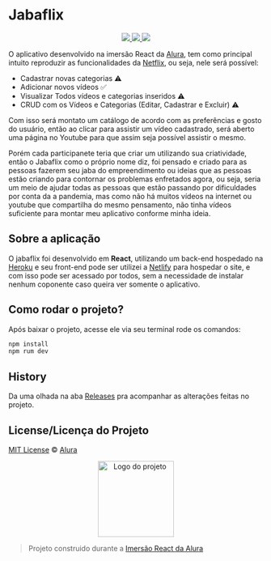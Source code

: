 # Jabaflix
 <p align="center">
   <a href="https://jabaflix.netlify.app/">
     <img src= "https://img.shields.io/badge/Edward-Jabaflix-red">
   </a>
   <a href="https://pt-br.reactjs.org/">
     <img src= "https://img.shields.io/badge/JavaScritp-React-aqua.svg">
   </a>
   <a href="https://github.com/imersao-alura/aluraflix/blob/master/LICENSE">
     <img src= "https://img.shields.io/badge/licence-MIT-blue.svg">
   </a>
 </p>

O aplicativo desenvolvido na imersão React da [Alura](http://alura.com.br/), tem como principal intuito reproduzir as funcionalidades da [Netflix](https://www.netflix.com/br/), ou seja, nele será possível:
- Cadastrar novas categorias ⚠
- Adicionar novos vídeos ✅
- Visualizar Todos vídeos e categorias inseridos ⚠
- CRUD com os Vídeos e Categorias (Editar, Cadastrar e Excluir) ⚠

Com isso será montato um catálogo de acordo com as preferências e gosto do usuário, então ao clicar para assistir um vídeo cadastrado, será aberto uma página no Youtube para que assim seja possível assistir o mesmo.

Porém cada participanete teria que criar um utilizando sua criatividade, então o Jabaflix como o próprio nome diz, foi pensado e criado para as pessoas fazerem seu jaba do empreendimento ou ideias que as pessoas estão criando para contornar os problemas enfretados agora, ou seja, seria um meio de ajudar todas as pessoas que estão passando por dificuldades por conta da a pandemia, mas como não há muitos vídeos na internet ou youtube que compartilha do mesmo pensamento, não tinha vídeos suficiente para montar meu aplicativo conforme minha ideia.

## Sobre a aplicação

O jabaflix foi desenvolvido em **React**, utilizando um back-end hospedado na [Heroku](www.heroku.com) e seu front-end pode ser utilizei a [Netlify](www.netlify.com) para hospedar o site, e com isso pode ser acessado por todos, sem a necessidade de instalar nenhum coponente caso queira ver somente o aplicativo.

## Como rodar o projeto?

Após baixar o projeto, acesse ele via seu terminal rode os comandos:

```sh
npm install
npm rum dev
```

## History
Da uma olhada na aba [Releases](https://github.com/omariosouto/pokedex/releases) pra acompanhar as alterações feitas no projeto.

## License/Licença do Projeto
[MIT License](./LICENSE) © [Alura](http://alura.com.br/)

<p align="center">
  <img alt="Logo do projeto" width="150px" src="https://www.alura.com.br/assets/img/imersoes/react/imersao-react-logo.1594044142.svg" />
</p>

> Projeto construido durante a [Imersão React da Alura](https://www.alura.com.br/imersao-react/)
